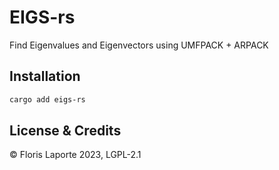 # EIGS-rs

Find Eigenvalues and Eigenvectors using UMFPACK + ARPACK

## Installation

```bash
cargo add eigs-rs
```

## License & Credits

© Floris Laporte 2023, LGPL-2.1

